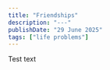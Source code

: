 ```yaml
---
title: "Friendships"
description: "---"
publishDate: "29 June 2025"
tags: ["life problems"]
---
```


Test text

